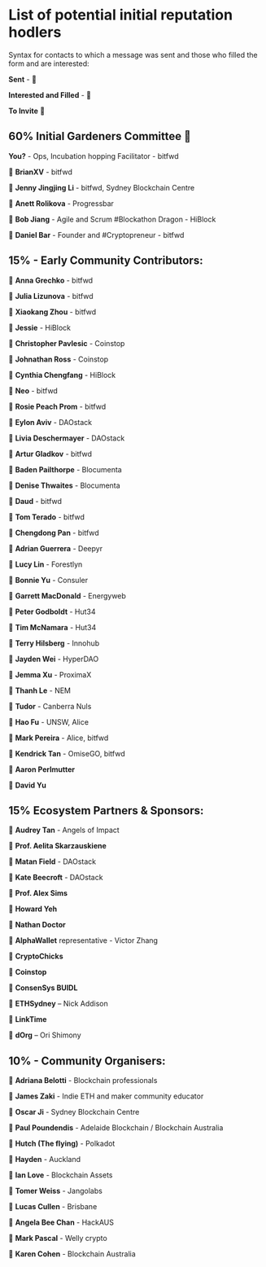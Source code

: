 # List of potential initial reputation hodlers

Syntax for contacts to which a message was sent and those who filled the form and are interested:

**Sent** -  📧

**Interested and Filled** - 🥳

**To Invite** 💜




## 60% Initial Gardeners Committee 🍃

**You?** - Ops, Incubation hopping Facilitator - bitfwd

🥳 **BrianXV** - bitfwd

🥳 **Jenny Jingjing Li** - bitfwd, Sydney Blockchain Centre

🥳 **Anett Rolikova** - Progressbar

📧 **Bob Jiang** - Agile and Scrum #Blockathon Dragon - HiBlock

🥳 **Daniel Bar** - Founder and #Cryptopreneur - bitfwd


## 15% - Early Community Contributors:

📧 **Anna Grechko** - bitfwd

📧 **Julia Lizunova** - bitfwd

🥳 **Xiaokang Zhou** - bitfwd

📧 **Jessie** - HiBlock

💜 **Christopher Pavlesic** - Coinstop

💜 **Johnathan Ross** - Coinstop

📧 **Cynthia Chengfang** - HiBlock

📧 **Neo** - bitfwd

🥳 **Rosie Peach Prom** - bitfwd

📧 **Eylon Aviv** - DAOstack

🥳 **Livia Deschermayer** - DAOstack

🥳 **Artur Gladkov** - bitfwd

📧 **Baden Pailthorpe** - Blocumenta

🥳 **Denise Thwaites** - Blocumenta

🥳 **Daud** - bitfwd

📧 **Tom Terado** - bitfwd

🥳 **Chengdong Pan** - bitfwd

🥳 **Adrian Guerrera**  - Deepyr

📧 **Lucy Lin** - Forestlyn

📧 **Bonnie Yu** - Consuler

🥳 **Garrett MacDonald** - Energyweb

🥳 **Peter Godboldt** - Hut34

🥳 **Tim McNamara** - Hut34

📧 **Terry Hilsberg** - Innohub

📧 **Jayden Wei** - HyperDAO

📧 **Jemma Xu** - ProximaX

📧 **Thanh Le** - NEM

🥳 **Tudor** - Canberra Nuls

🥳 **Hao Fu** - UNSW, Alice

🥳 **Mark Pereira** - Alice, bitfwd

🥳 **Kendrick Tan** - OmiseGO, bitfwd

🥳 **Aaron Perlmutter**

🥳 **David Yu**


## 15% Ecosystem Partners & Sponsors:

🥳 **Audrey Tan** - Angels of Impact

🥳 **Prof. Aelita Skarzauskiene**

🥳 **Matan Field** - DAOstack

📧 **Kate Beecroft** - DAOstack

📧 **Prof. Alex Sims**

📧 **Howard Yeh**

📧 **Nathan Doctor**

🥳 **AlphaWallet** representative - Victor Zhang

📧 **CryptoChicks**

📧 **Coinstop**

📧 **ConsenSys BUIDL**

🥳 **ETHSydney** – Nick Addison

📧 **LinkTime**

🥳 **dOrg** – Ori Shimony


## 10% - Community Organisers:

🥳 **Adriana Belotti** - Blockchain professionals

📧 **James Zaki** - Indie ETH and maker community educator

🥳 **Oscar Ji** - Sydney Blockchain Centre

📧 **Paul Poundendis** - Adelaide Blockchain / Blockchain Australia

🥳 **Hutch (The flying)** - Polkadot

🥳 **Hayden** - Auckland

📧 **Ian Love** - Blockchain Assets

📧 **Tomer Weiss** - Jangolabs

📧 **Lucas Cullen** - Brisbane

🥳 **Angela Bee Chan**  - HackAUS

📧 **Mark Pascal** - Welly crypto

📧 **Karen Cohen** - Blockchain Australia
